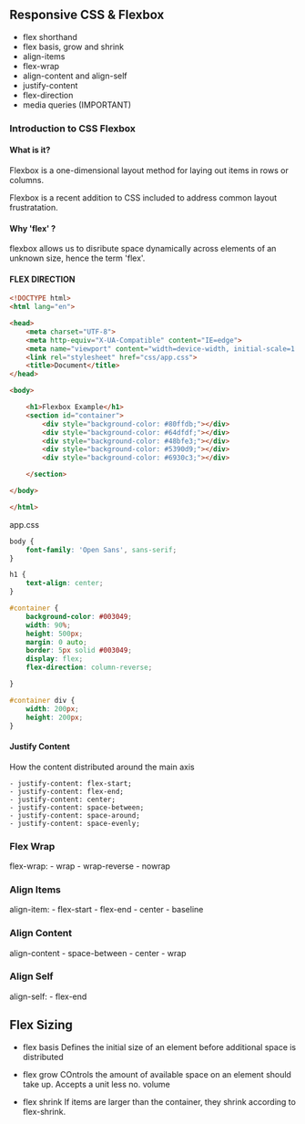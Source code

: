 ## Responsive CSS & Flexbox

- flex shorthand
- flex basis, grow and shrink
- align-items
- flex-wrap
- align-content and align-self
- justify-content
- flex-direction
- media queries (IMPORTANT)


### Introduction to CSS Flexbox

#### What is it?

Flexbox is a one-dimensional layout method for laying out items in rows or columns.

Flexbox is a recent addition to CSS included to address common layout frustratation.

#### Why 'flex' ?

flexbox allows us to disribute space dynamically across elements of an unknown size, hence the term 'flex'.


#### FLEX DIRECTION

```html
<!DOCTYPE html>
<html lang="en">

<head>
    <meta charset="UTF-8">
    <meta http-equiv="X-UA-Compatible" content="IE=edge">
    <meta name="viewport" content="width=device-width, initial-scale=1.0">
    <link rel="stylesheet" href="css/app.css">
    <title>Document</title>
</head>

<body>

    <h1>Flexbox Example</h1>
    <section id="container">
        <div style="background-color: #80ffdb;"></div>
        <div style="background-color: #64dfdf;"></div>
        <div style="background-color: #48bfe3;"></div>
        <div style="background-color: #5390d9;"></div>
        <div style="background-color: #6930c3;"></div>

    </section>

</body>

</html>
```

app.css

```css
body {
    font-family: 'Open Sans', sans-serif;
}

h1 {
    text-align: center;
}

#container {
    background-color: #003049;
    width: 90%;
    height: 500px;
    margin: 0 auto;
    border: 5px solid #003049;
    display: flex;
    flex-direction: column-reverse;

}

#container div {
    width: 200px;
    height: 200px;
}
```

#### Justify Content

How the content distributed around the main axis

    - justify-content: flex-start;
    - justify-content: flex-end;
    - justify-content: center;
    - justify-content: space-between;
    - justify-content: space-around;
    - justify-content: space-evenly;

### Flex Wrap

flex-wrap: 
    - wrap
    - wrap-reverse
    - nowrap

### Align Items
align-item:
    - flex-start
    - flex-end
    - center
    - baseline
    
### Align Content
align-content
    - space-between
    - center
    - wrap

### Align Self
align-self:
    - flex-end


## Flex Sizing 

- flex basis 
    Defines the initial size of an element before additional space is distributed

- flex grow
     COntrols the amount of available space on an element should take up.
     Accepts a unit less no. volume

- flex shrink
    If items are larger than the container, they shrink according to flex-shrink.

